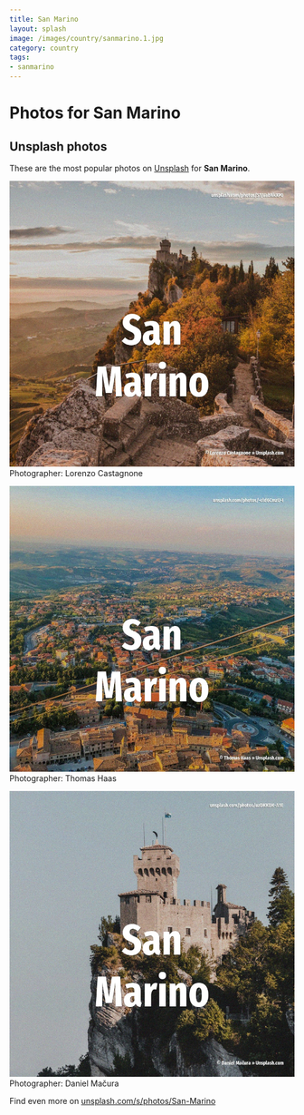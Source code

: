 ```yaml
---
title: San Marino
layout: splash
image: /images/country/sanmarino.1.jpg
category: country
tags:
- sanmarino
---
```

# Photos for San Marino
 
## Unsplash photos
These are the most popular photos on [Unsplash](https://unsplash.com) for **San Marino**.
 
![San Marino](/images/country/sanmarino.1.jpg)
Photographer:  Lorenzo Castagnone
 
![San Marino](/images/country/sanmarino.2.jpg)
Photographer:  Thomas Haas
 
![San Marino](/images/country/sanmarino.3.jpg)
Photographer:  Daniel Mačura
 
Find even more on [unsplash.com/s/photos/San-Marino](https://unsplash.com/s/photos/San-Marino)
 
